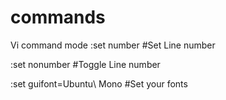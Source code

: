 # commands

Vi command mode
:set number  #Set Line number

:set nonumber #Toggle Line number

:set guifont=Ubuntu\ Mono #Set your fonts
